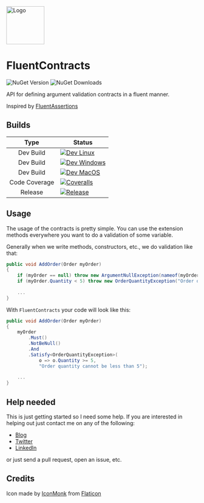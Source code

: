 <img alt="Logo" width="100px" src="https://github.com/totollygeek/FluentContracts/raw/dev/assets/icon.png"/>

# FluentContracts
![NuGet Version](https://img.shields.io/nuget/v/FluentContracts?style=for-the-badge&logo=nuget&logoColor=white&color=green)
![NuGet Downloads](https://img.shields.io/nuget/dt/FluentContracts?style=for-the-badge&logo=nuget&logoColor=white)

API for defining argument validation contracts in a fluent manner.

Inspired by [FluentAssertions](https://github.com/fluentassertions/fluentassertions)

## Builds

|     Type      | Status                                                                                                                                                                                                                                                         |
|:-------------:|----------------------------------------------------------------------------------------------------------------------------------------------------------------------------------------------------------------------------------------------------------------|
|   Dev Build   | [![Dev Linux](https://img.shields.io/github/actions/workflow/status/totollygeek/FluentContracts/dev-linux.yml?branch=dev&style=for-the-badge&logo=linux&logoColor=white)](https://github.com/totollygeek/FluentContracts/actions)                              |
|   Dev Build   | [![Dev Windows](https://img.shields.io/github/actions/workflow/status/totollygeek/FluentContracts/dev-windows.yml?branch=dev&style=for-the-badge&logo=windows10&logoColor=white)](https://github.com/totollygeek/FluentContracts/actions)                      |
|   Dev Build   | [![Dev MacOS](https://img.shields.io/github/actions/workflow/status/totollygeek/FluentContracts/dev-macos.yml?branch=dev&style=for-the-badge&logo=Apple&logoColor=white)](https://github.com/totollygeek/FluentContracts/actions)                              |
| Code Coverage | [![Coveralls](https://img.shields.io/coverallsCoverage/github/totollygeek/FluentContracts?branch=dev&style=for-the-badge&logo=coveralls&logoColor=white)](https://coveralls.io/github/totollygeek/FluentContracts)                                             |
|    Release    | [![Release](https://img.shields.io/github/actions/workflow/status/totollygeek/FluentContracts/master-release.yml?branch=master&style=for-the-badge&logo=nuget&logoColor=white&label=NuGet%20Packages)](https://github.com/totollygeek/FluentContracts/actions) |

## Usage

The usage of the contracts is pretty simple. You can use the extension methods everywhere you want to do a validation of some variable.

Generally when we write methods, constructors, etc., we do validation like that:
```csharp
public void AddOrder(Order myOrder)
{
    if (myOrder == null) throw new ArgumentNullException(nameof(myOrder));    
    if (myOrder.Quantity < 5) throw new OrderQuantityException("Order quantity cannot be less than 5");
    
    ...
}
```

With `FluentContracts` your code will look like this:
```csharp
public void AddOrder(Order myOrder)
{
    myOrder
        .Must()
        .NotBeNull()
        .And
        .Satisfy<OrderQuantityException>(
            o => o.Quantity >= 5, 
            "Order quantity cannot be less than 5");
    
    ...
}
```

## Help needed

This is just getting started so I need some help. If you are interested in helping out just contact me on any of the following:

- [Blog](https://todorov.bg)
- [Twitter](https://twitter.com/totollygeek/)
- [LinkedIn](https://www.linkedin.com/in/totollygeek/)

or just send a pull request, open an issue, etc.

## Credits

Icon made by [IconMonk](https://www.flaticon.com/authors/icon-monk) from [Flaticon](https://www.flaticon.com) 
